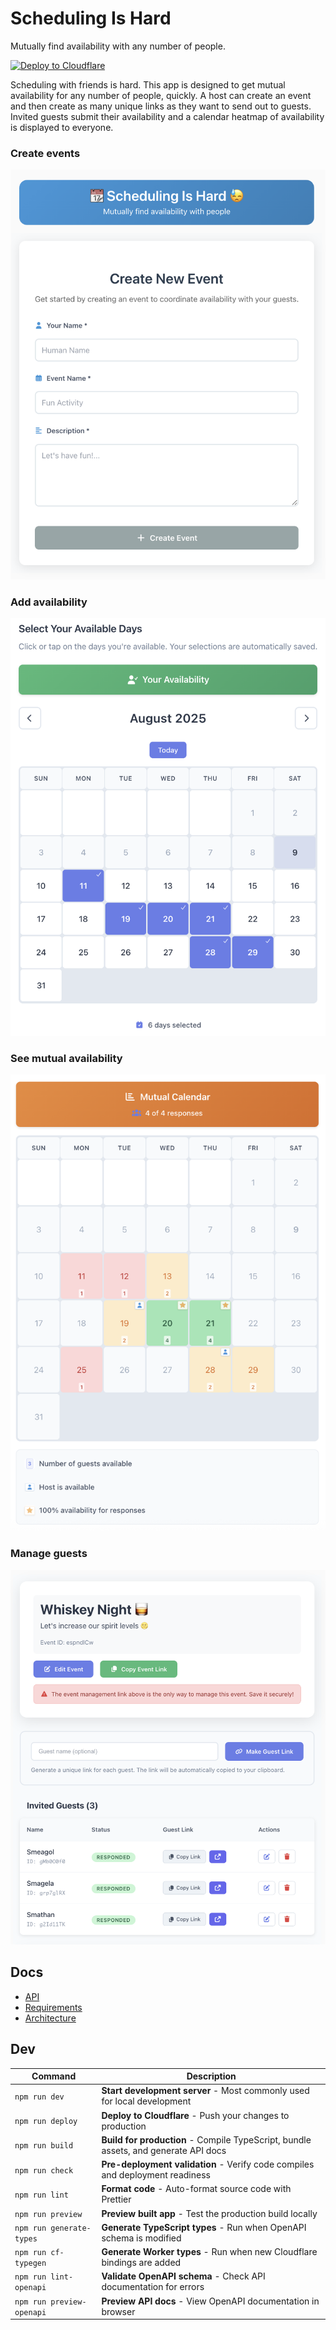 # Scheduling Is Hard

Mutually find availability with any number of people.

[![Deploy to Cloudflare](https://deploy.workers.cloudflare.com/button)](https://deploy.workers.cloudflare.com/?url=https://github.com/markjmiller/scheduling-is-hard)

Scheduling with friends is hard. This app is designed to get mutual availability for any number of people, quickly. A host can create an event and then create as many unique links as they want to send out to guests. Invited guests submit their availability and a calendar heatmap of availability is displayed to everyone.

### Create events
![create-event](./images/create-event.png)

### Add availability
![guest-availability](./images/guest-availability.png)

### See mutual availability
![mutual-availability](./images/mutual-availability.png)

### Manage guests
![manage-guests](./images/manage-guests.png)

## Docs

- [API](./schemas/api.yaml)
- [Requirements](./REQUIREMENTS.md)
- [Architecture](./ARCHITECTURE.md)

## Dev

| Command | Description |
|---------|-----------|
| `npm run dev` | **Start development server** - Most commonly used for local development |
| `npm run deploy` | **Deploy to Cloudflare** - Push your changes to production |
| `npm run build` | **Build for production** - Compile TypeScript, bundle assets, and generate API docs |
| `npm run check` | **Pre-deployment validation** - Verify code compiles and deployment readiness |
| `npm run lint` | **Format code** - Auto-format source code with Prettier |
| `npm run preview` | **Preview built app** - Test the production build locally |
| `npm run generate-types` | **Generate TypeScript types** - Run when OpenAPI schema is modified |
| `npm run cf-typegen` | **Generate Worker types** - Run when new Cloudflare bindings are added |
| `npm run lint-openapi` | **Validate OpenAPI schema** - Check API documentation for errors |
| `npm run preview-openapi` | **Preview API docs** - View OpenAPI documentation in browser |
